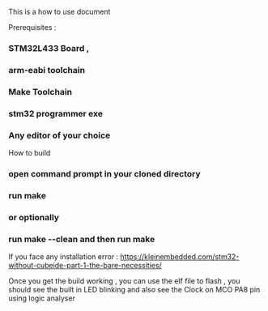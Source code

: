This is a how to use document
 
Prerequisites : 

### STM32L433 Board , 

### arm-eabi toolchain 

### Make Toolchain

### stm32 programmer exe

###  Any editor of your choice 

How to build 
### open command prompt in your cloned directory 

###  run make

### or optionally 

### run make --clean and then run make



If you face any installation error : https://kleinembedded.com/stm32-without-cubeide-part-1-the-bare-necessities/

Once you get the build working , 
you can use the elf file to flash , you should 
see the built in LED blinking and 
also see the Clock on MCO PA8 pin using logic analyser
